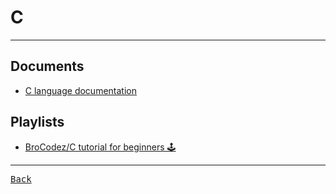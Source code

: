 # C

---

## Documents

- [C language documentation](https://learn.microsoft.com/en-us/cpp/c-language)

## Playlists

- [BroCodez/C tutorial for beginners 🕹️](https://youtube.com/playlist?list=PLZPZq0r_RZOOzY_vR4zJM32SqsSInGMwe&si=JNEaxH77ASQsl6kX)

---

[<kbd> Back </kbd>](./readme.md)
